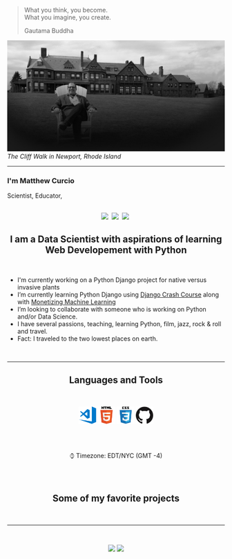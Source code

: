 
> What you think, you become.  
> What you imagine, you create.  
>  
> Gautama Buddha   

![Matthew Curcio, PVD](https://github.com/mccurcio/mccurcio/blob/main/header-bg.jpg)
*The Cliff Walk in Newport, Rhode Island*

---

### I'm Matthew Curcio
Scientist, Educator, 

<p align="center">
<br />
<!--
<a href="https://www.linkedin.com/in/mattcurcio"><img src="https://img.shields.io/badge/linkedin-%230077B5.svg/badge&logo=linkedin&logoColor=white" alt="LinkedIn" /></a>&nbsp;
<a href="https://stackoverflow.com/users/851043/oaxacamatt"><img src="https://img.shields.io/badge/stackoverflow-orange?style=for-the-badge&logo=stackoverflow&logoColor=white" alt="StackOverflow" /></a>&nbsp;
<a href="https://dev.to/mccurcio"><img src="https://img.shields.io/badge/dev.to-0A0A0A?style=for-the-badge&logo=dev.to&logoColor=white" alt="DevTo" /></a>&nbsp;
-->
<a href="https://ubuntuforums.org/"><img src="https://img.shields.io/badge/Ubuntu-LTS-orange" /></a>&nbsp;
<a href="https://rpubs.com/oaxacamatt"><img src="https://img.shields.io/badge/RStudio-blue" /></a>&nbsp;
<a href="https://www.linkedin.com/in/mattcurcio/"><img src="https://img.shields.io/badgelogo=linkedin&logoColor=blue" /></a>&nbsp;
  
<br />

<p>
  <h2 align="center"> I am a Data Scientist with aspirations of learning Web Developement with Python </h2>
</p>
<br />

- I'm currently working on a Python Django project for native versus invasive plants
- I’m currently learning Python Django using [Django Crash Course](https://www.roygreenfeld.com/products/django-crash-course) along with [Monetizing Machine
Learning](https://www.amazon.com/Monetizing-Machine-Learning-Applications-Serverless/dp/1484238729)
- I’m looking to collaborate with someone who is working on Python and/or Data Science.
- I have several passions, teaching, learning Python, film, jazz, rock & roll and travel.
- Fact: I traveled to the two lowest places on earth. 

<br />

---

<p>
<h2 align="center"> Languages and Tools</h2>
</p>
<br />

<p align="center">
<img alt="Visual Studio Code" width="40px" src="https://raw.githubusercontent.com/github/explore/80688e429a7d4ef2fca1e82350fe8e3517d3494d/topics/visual-studio-code/visual-studio-code.png" />
  
<img alt="HTML5" width="40px" src="https://raw.githubusercontent.com/github/explore/80688e429a7d4ef2fca1e82350fe8e3517d3494d/topics/html/html.png" />

<img alt="CSS3" width="40px" src="https://raw.githubusercontent.com/github/explore/80688e429a7d4ef2fca1e82350fe8e3517d3494d/topics/css/css.png" />

<img alt="GitHub" width="40px" src="https://raw.githubusercontent.com/github/explore/78df643247d429f6cc873026c0622819ad797942/topics/github/github.png" />
</p>

<br />
<br />
<p align="center">
⌚︎ Timezone: EDT/NYC (GMT -4)
</p>

<br />
<br />

<h2 align="center">Some of my favorite projects</h2>
<br />

<p align="center">

</a>
</p>

---

<br />

<p align="center">
<img src="https://github-readme-stats.vercel.app/api?username=mccurcio&theme=radical&show_icons=true" />
<img src="https://github-readme-stats.vercel.app/api/top-langs/?username=mccurcio&layout=compact&theme=radical" />
</p>



<!--
- 🔭 I’m currently working on ...
- 🌱 I’m currently learning ...
- 👯 I’m looking to collaborate on ...
- 🤔 I’m looking for help with ...
- 💬 Ask me about ...
- 📫 How to reach me: ...
- 😄 Pronouns: ...
- ⚡ Fun fact: ...
-->
